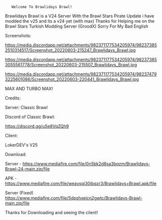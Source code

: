        Welcome To Brawlidays Brawl!





Brawlidays Brawl is a V24 Server With the
Brawl Stars Pirate Update i have modded the v25 
and its a v24 yet (with max)
Thanks for Helping me on the Brawl Stars Turkish
Modding Server (GroodX) Sorry For My Bad English

Screenshots:

https://media.discordapp.net/attachments/982371177534205974/982373852510314517/Screenshot_20220603-215247_Brawlidays_Brawl.jpg

https://media.discordapp.net/attachments/982371177534205974/982373853055561778/Screenshot_20220603-215507_Brawlidays_Brawl.jpg

https://media.discordapp.net/attachments/982371177534205974/982374793225601086/Screenshot_20220603-220441_Brawlidays_Brawl.jpg

MAX AND TURBO MAX!

Credits:

Server:
Classic Brawl

Discord of Classic Brawl:

https://discord.gg/uSe8VqZQh9

Cilent:

LokerDEV's V25

Download:

Server - https://www.mediafire.com/file/0n5bk2d8sa3bqzm/Brawlidays-Brawl-24-main.zip/file

APK - https://www.mediafire.com/file/weaysgi30ibqzr3/Brawlidays+Brawl.apk/file

Server (Fixed) https://www.mediafire.com/file/5dpshxeicn2gwtc/Brawlidays-Brawl-main.zip/file

Thanks for Downloading and seeing the cilent!
